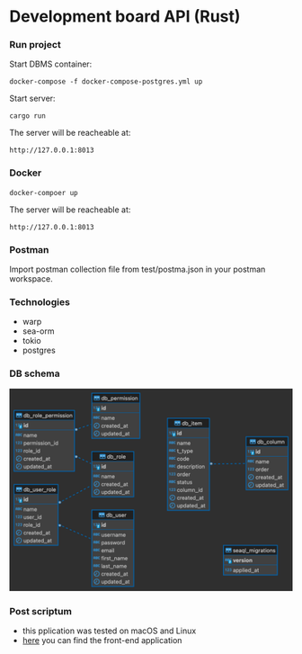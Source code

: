 # Development board API (Rust)

### Run project

Start DBMS container:

```
docker-compose -f docker-compose-postgres.yml up
```

Start server:

```
cargo run
```

The server will be reacheable at:

```
http://127.0.0.1:8013
```

### Docker

```
docker-compoer up
```

The server will be reacheable at:

```
http://127.0.0.1:8013
```

### Postman

Import postman collection file from test/postma.json in your postman workspace.

### Technologies

- warp
- sea-orm
- tokio
- postgres

### DB schema

![db schema](db-schema.png)

### Post scriptum

- this pplication was tested on macOS and Linux
- [here](https://github.com/goto-eof/dev_board_react) you can find the front-end application
